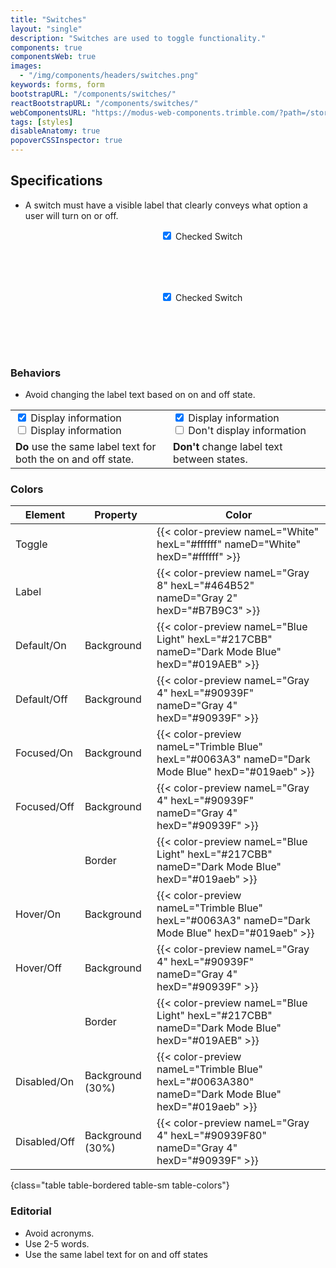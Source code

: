 ```yaml
---
title: "Switches"
layout: "single"
description: "Switches are used to toggle functionality."
components: true
componentsWeb: true
images:
  - "/img/components/headers/switches.png"
keywords: forms, form
bootstrapURL: "/components/switches/"
reactBootstrapURL: "/components/switches/"
webComponentsURL: "https://modus-web-components.trimble.com/?path=/story/user-inputs-switch--default"
tags: [styles]
disableAnatomy: true
popoverCSSInspector: true
---
```


## Specifications

- A switch must have a visible label that clearly conveys what option a user will turn on or off.

<div class="guide-example-block bg-secondary py-4" style="padding-left: 240px !important; --bs-bg-opacity: 0.03; min-height: 98px">
  <div class="guide-sample py-2">
  <div class="form-check form-switch my-2">
  <input class="form-check-input pe-none"
    type="checkbox"
    id="flexCheckChecked"
    data-bs-toggle="popover"
    data-bs-placement="left"
    data-bs-custom-class="popover-css-inspector"
    data-css-inspector-hide="b-radius color font-size margin padding"
    checked>
  <label
    class="form-check-label pe-none"
    for="flexCheckChecked"
    data-bs-toggle="popover"
    data-bs-placement="right"
    data-bs-custom-class="popover-css-inspector"
    data-css-inspector-hide="bg-color b-radius height margin padding"
    data-css-inspector-show="color font-size">
    Checked Switch
  </label>
</div>
</div>
</div>

<div class="guide-example-block bg-secondary py-5" style="padding-left: 240px !important; --bs-bg-opacity: 0.03; min-height: 98px">
  <div class="guide-sample py-2">
  <div class="form-check form-check-sm form-switch my-2">
  <input class="form-check-input pe-none"
    type="checkbox"
    id="flexCheckChecked"
    data-bs-toggle="popover"
    data-bs-placement="left"
    data-bs-custom-class="popover-css-inspector"
    data-css-inspector-hide="b-radius color font-size margin max-width padding"
    checked>
  <label
    class="form-check-label pe-none"
    for="flexCheckChecked"
    data-bs-toggle="popover"
    data-bs-placement="right"
    data-bs-custom-class="popover-css-inspector"
    data-css-inspector-hide="bg-color b-radius height margin padding"
    data-css-inspector-show="color font-size">
    Checked Switch
  </label>
</div>
</div>
</div>

### Behaviors

- Avoid changing the label text based on on and off state.

<table class="table table-bordered">
  <tr>
    <td class="py-3" width="50%">
      <div class="form-check form-switch mb-1">
        <input class="form-check-input" type="checkbox" role="switch" id="flexSwitchCheckChecked" checked>
        <label class="form-check-label" for="flexSwitchCheckChecked">Display information</label>
      </div>
      <div class="form-check form-switch">
        <input class="form-check-input" type="checkbox" role="switch" id="flexSwitchCheckDefault">
        <label class="form-check-label" for="flexSwitchCheckDefault">Display information</label>
      </div>
    </td>
    <td class="py-3">
      <div class="form-check form-switch mb-1">
        <input class="form-check-input" type="checkbox" role="switch" id="flexSwitchCheckChecked3" checked>
        <label class="form-check-label" for="flexSwitchCheckChecked3">Display information</label>
      </div>
      <div class="form-check form-switch">
        <input class="form-check-input" type="checkbox" role="switch" id="flexSwitchCheckDefault4">
        <label class="form-check-label" for="flexSwitchCheckDefault4">Don't display information</label>
      </div>
    </td>
  </tr>
  <tr>
    <td class="do">
      <strong class="text-success">Do</strong> use the same label text for both
      the on and off state.
    </td>
    <td class="dont">
      <strong class="text-danger">Don't</strong> change label text between
      states.
    </td>
  </tr>
</table>

### Colors

<!-- prettier-ignore-start -->
| Element      | Property         | Color                                                                                             |
| ------------ | ---------------- | ------------------------------------------------------------------------------------------------- |
| Toggle       |                  | {{< color-preview nameL="White" hexL="#ffffff" nameD="White" hexD="#ffffff" >}}                   |
| Label        |                  | {{< color-preview nameL="Gray 8" hexL="#464B52" nameD="Gray 2" hexD="#B7B9C3" >}}                 |
| Default/On   | Background       | {{< color-preview nameL="Blue Light" hexL="#217CBB" nameD="Dark Mode Blue" hexD="#019AEB" >}}     |
| Default/Off  | Background       | {{< color-preview nameL="Gray 4" hexL="#90939F" nameD="Gray 4" hexD="#90939F" >}}                 |
| Focused/On   | Background       | {{< color-preview nameL="Trimble Blue" hexL="#0063A3" nameD="Dark Mode Blue" hexD="#019aeb" >}}   |
| Focused/Off  | Background       | {{< color-preview nameL="Gray 4" hexL="#90939F" nameD="Gray 4" hexD="#90939F" >}}                 |
|              | Border           | {{< color-preview nameL="Blue Light" hexL="#217CBB" nameD="Dark Mode Blue" hexD="#019aeb" >}}     |
| Hover/On     | Background       | {{< color-preview nameL="Trimble Blue" hexL="#0063A3" nameD="Dark Mode Blue" hexD="#019aeb" >}}   |
| Hover/Off    | Background       | {{< color-preview nameL="Gray 4" hexL="#90939F" nameD="Gray 4" hexD="#90939F" >}}                 |
|              | Border           | {{< color-preview nameL="Blue Light" hexL="#217CBB" nameD="Dark Mode Blue" hexD="#019AEB" >}}     |
| Disabled/On  | Background (30%) | {{< color-preview nameL="Trimble Blue" hexL="#0063A380" nameD="Dark Mode Blue" hexD="#019aeb" >}} |
| Disabled/Off | Background (30%) | {{< color-preview nameL="Gray 4" hexL="#90939F80" nameD="Gray 4" hexD="#90939F" >}}               |
{class="table table-bordered table-sm table-colors"}
<!-- prettier-ignore-end -->

### Editorial

- Avoid acronyms.
- Use 2-5 words.
- Use the same label text for on and off states

<style>
[data-bs-theme="dark"] .custom-switch .custom-control-input:checked~.custom-control-label:hover::before {
  background-color: #0063a3;
  border-color: #0063a3;
}
[data-bs-theme="light"] .custom-switch .custom-control-input:checked~.custom-control-label:hover::before {
  background-color: #0063a3;
  border-color: #0063a3;
}
</style>
